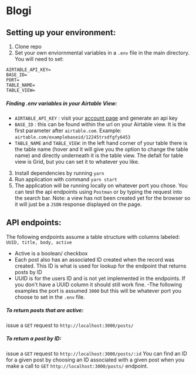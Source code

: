 # Blogi
## Setting up your environment:

1. Clone repo
2. Set your own enviornmental variables in a `.env` file in the main directory. You will need to set:
```
AIRTABLE_API_KEY= 
BASE_ID= 
PORT=
TABLE_NAME=
TABLE_VIEW=
```

#####   Finding .env variables in your Airtable View:
  - `AIRTABLE_API_KEY` : visit your [account page](https://airtable.com/account) and generate an api key
  - `BASE_ID` : this can be found within the url on your Airtable view. It is the first parameter after `airtable.com`. Example: `airtable.com/examplebaseid/12245trsdfgfy6453`
  - `TABLE_NAME` and `TABLE_VIEW`: in the left hand corner of your table there is the table name (hover and it will give you the option to change the table name) and directly underneath it is the table view. The defalt for table view is Grid, but you can set it to whatever you like.


3. Install dependencies by running `yarn`
4. Run application with command `yarn start`
5. The application will be running locally on whatever port you chose. You can test the api endpoints using `Postman` or by typing the request into the search bar. Note: a view has not been created yet for the browser so it will just be a `JSON` response displayed on the page.

## API endpoints:

The following endpoints assume a table structure with columns labeled: `UUID, title, body, active`
- Active is a boolean/ checkbox
- Each post also has an associated ID created when the record was created. This ID is what is used for lookup for the endpoint that returns posts by ID
- UUID is for the users ID and is not yet implemented in the endpoints. If you don't have a UUID column it should still work fine.
-The following examples the port is assumed `3000` but this will be whatever port you choose to set in the `.env` file.

##### To return posts that are active:
issue a `GET` request to `http://localhost:3000/posts/` 

##### To return a post by ID:
issue a `GET` request to `http://localhost:3000/posts/:id`
You can find an ID for a given post by choosing an ID associated with a given post when you make a call to `GET` `http://localhost:3000/posts/` endpoint.
